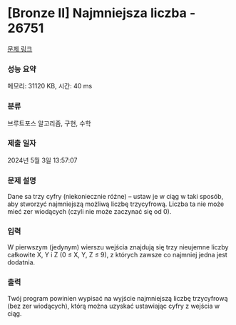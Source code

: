 # [Bronze II] Najmniejsza liczba - 26751 

[문제 링크](https://www.acmicpc.net/problem/26751) 

### 성능 요약

메모리: 31120 KB, 시간: 40 ms

### 분류

브루트포스 알고리즘, 구현, 수학

### 제출 일자

2024년 5월 3일 13:57:07

### 문제 설명

<p>Dane sa trzy cyfry (niekoniecznie różne) – ustaw je w ciąg w taki sposób, aby stworzyć najmniejszą możliwą liczbę trzycyfrową. Liczba ta nie może mieć zer wiodących (czyli nie może zaczynać się od 0).</p>

### 입력 

 <p>W pierwszym (jedynym) wierszu wejścia znajdują się trzy nieujemne liczby całkowite X, Y i Z (0 ≤ X, Y, Z ≤ 9), z których zawsze co najmniej jedna jest dodatnia.</p>

### 출력 

 <p>Twój program powinien wypisać na wyjście najmniejszą liczbę trzycyfrową (bez zer wiodących), którą można uzyskać ustawiając cyfry z wejścia w ciąg.</p>

